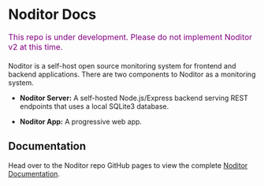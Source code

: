 # Noditor Docs

<div style="font-size:medium;color:purple;margin-bottom:20px;">This repo is under development. Please do not implement Noditor v2 at this time.</div>


Noditor is a self-host open source monitoring system for frontend and backend applications. There are two components to Noditor as a monitoring system.

* **Noditor Server:** A self-hosted Node.js/Express backend serving REST endpoints that uses a local SQLite3 database.  

* **Noditor App:** A progressive web app.

## Documentation

Head over to the Noditor repo GitHub pages to view the complete [Noditor Documentation](https://wkande.github.io/noditor-docs/).